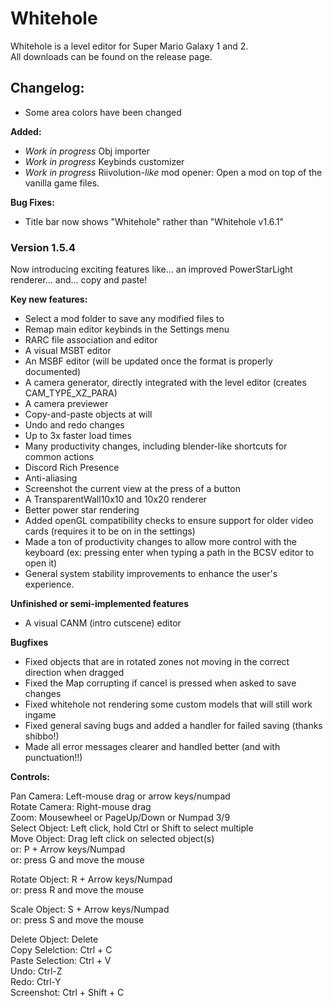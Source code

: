 # Whitehole
Whitehole is a level editor for Super Mario Galaxy 1 and 2.  
All downloads can be found on the release page.  
  
## Changelog:  
- Some area colors have been changed 

**Added:**
- *Work in progress* Obj importer
- *Work in progress* Keybinds customizer
- *Work in progress* Riivolution-*like* mod opener: Open a mod on top of the vanilla game files.

**Bug Fixes:**
- Title bar now shows "Whitehole" rather than "Whitehole v1.6.1"


### Version 1.5.4

Now introducing exciting features like... an improved PowerStarLight renderer... and... copy and paste!

**Key new features:**
- Select a mod folder to save any modified files to
- Remap main editor keybinds in the Settings menu
- RARC file association and editor
- A visual MSBT editor
- An MSBF editor (will be updated once the format is properly documented)
- A camera generator, directly integrated with the level editor (creates CAM_TYPE_XZ_PARA)
- A camera previewer
- Copy-and-paste objects at will
- Undo and redo changes
- Up to 3x faster load times
- Many productivity changes, including blender-like shortcuts for common actions
- Discord Rich Presence
- Anti-aliasing
- Screenshot the current view at the press of a button
- A TransparentWall10x10 and 10x20 renderer
- Better power star rendering
- Added openGL compatibility checks to ensure support for older video cards (requires it to be on in the settings)
- Made a ton of productivity changes to allow more control with the keyboard (ex: pressing enter when typing a path in the BCSV editor to open it)
- General system stability improvements to enhance the user's experience.

**Unfinished or semi-implemented features**
- A visual CANM (intro cutscene) editor

**Bugfixes**
- Fixed objects that are in rotated zones not moving in the correct direction when dragged
- Fixed the Map corrupting if cancel is pressed when asked to save changes
- Fixed whitehole not rendering some custom models that will still work ingame
- Fixed general saving bugs and added a handler for failed saving (thanks shibbo!)
- Made all error messages clearer and handled better (and with punctuation!!)

**Controls:**  
  
Pan Camera: Left-mouse drag or arrow keys/numpad  
Rotate Camera: Right-mouse drag  
Zoom: Mousewheel or PageUp/Down or Numpad 3/9  
Select Object: Left click, hold Ctrl or Shift to select multiple  
Move Object: Drag left click on selected object(s)  
or: P + Arrow keys/Numpad  
or: press G and move the mouse  
  
Rotate Object: R + Arrow keys/Numpad  
or: press R and move the mouse  
  
Scale Object: S + Arrow keys/Numpad  
or: press S and move the mouse  
  
Delete Object: Delete  
Copy Selelction: Ctrl + C  
Paste Selection: Ctrl + V  
Undo: Ctrl-Z  
Redo: Ctrl-Y  
Screenshot: Ctrl + Shift + C  
